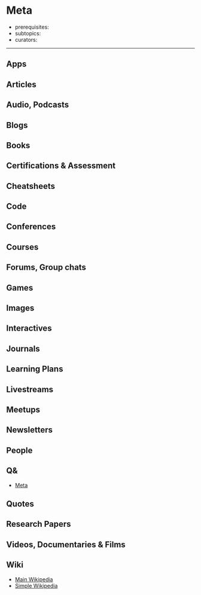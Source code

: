 # Meta

- prerequisites:
- subtopics:
- curators:

------

## Apps

## Articles

## Audio, Podcasts

## Blogs

## Books

## Certifications & Assessment

## Cheatsheets

## Code

## Conferences

## Courses

## Forums, Group chats

## Games

## Images

## Interactives

## Journals

## Learning Plans

## Livestreams

## Meetups

## Newsletters

## People

## Q&

- [Meta](http://meta.stackexchange.com)

## Quotes

## Research Papers

## Videos, Documentaries & Films

## Wiki

- [Main Wikipedia](https://en.wikipedia.org/wiki/Meta)
- [Simple Wikipedia]()


